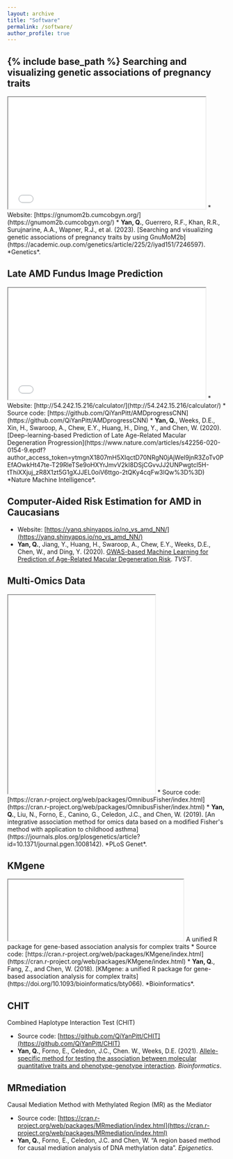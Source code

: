 ```yaml
---
layout: archive
title: "Software"
permalink: /software/
author_profile: true
---
```


{% include base_path %}
Searching and visualizing genetic associations of pregnancy traits
-
<iframe src="/images/gnumom2b.jpeg#toolbar=0" width="90%" height="256px"></iframe>
* Website: [https://gnumom2b.cumcobgyn.org/](https://gnumom2b.cumcobgyn.org/)
* <b>Yan, Q.</b>, Guerrero, R.F., Khan, R.R., Surujnarine, A.A., Wapner, R.J., et al. (2023). [Searching and visualizing genetic associations of pregnancy traits by using GnuMoM2b](https://academic.oup.com/genetics/article/225/2/iyad151/7246597). *Genetics*.

Late AMD Fundus Image Prediction
-
<iframe src="/images/Fig1.pdf#toolbar=0" width="90%" height="256px"></iframe>
* Website: [http://54.242.15.216/calculator/](http://54.242.15.216/calculator/)
* Source code: [https://github.com/QiYanPitt/AMDprogressCNN](https://github.com/QiYanPitt/AMDprogressCNN)
* <b>Yan, Q.</b>, Weeks, D.E., Xin, H., Swaroop, A., Chew, E.Y., Huang, H., Ding, Y., and Chen, W. (2020). [Deep-learning-based Prediction of Late Age-Related Macular Degeneration Progression](https://www.nature.com/articles/s42256-020-0154-9.epdf?author_access_token=ytmgnX1807mH5XIqctD70NRgN0jAjWel9jnR3ZoTv0PEfAOwkHt47te-T29RleTSe9oHXYrJmvV2kI8DSjCGvvJJ2UNPwgtcl5H-tThiXXjuj_zR8X1zt5G1gXJJEL0oiV6ttgo-2tQKy4cqFw3lQw%3D%3D) *Nature Machine Intelligence*.

Computer-Aided Risk Estimation for AMD in Caucasians
-
* Website: [https://yanq.shinyapps.io/no_vs_amd_NN/](https://yanq.shinyapps.io/no_vs_amd_NN/)
* <b>Yan, Q.</b>, Jiang, Y., Huang, H., Swaroop, A., Chew, E.Y., Weeks, D.E., Chen, W., and Ding, Y. (2020). [GWAS-based Machine Learning for Prediction of Age-Related Macular Degeneration Risk](https://www.medrxiv.org/content/10.1101/19006155v1). *TVST*.

Multi-Omics Data
-
<iframe src="/files/Omnibus.pdf#toolbar=0" width="67%" height="455px"></iframe>
* Source code: [https://cran.r-project.org/web/packages/OmnibusFisher/index.html](https://cran.r-project.org/web/packages/OmnibusFisher/index.html)
* <b>Yan, Q.</b>, Liu, N., Forno, E., Canino, G., Celedon, J.C., and Chen, W. (2019). [An integrative association method for omics data based on a modified Fisher's method with application to childhood asthma](https://journals.plos.org/plosgenetics/article?id=10.1371/journal.pgen.1008142). *PLoS Genet*.

KMgene
-
<iframe src="/images/KMgene.pdf#toolbar=0" width="80%" height="140px"></iframe>
A unified R package for gene-based association analysis for complex traits
* Source code: [https://cran.r-project.org/web/packages/KMgene/index.html](https://cran.r-project.org/web/packages/KMgene/index.html)
* <b>Yan, Q.</b>, Fang, Z., and Chen, W. (2018). [KMgene: a unified R package for gene-based association analysis for complex traits](https://doi.org/10.1093/bioinformatics/bty066). *Bioinformatics*.

CHIT
-
Combined Haplotype Interaction Test (CHIT)
* Source code: [https://github.com/QiYanPitt/CHIT](https://github.com/QiYanPitt/CHIT)
* <b>Yan, Q.</b>, Forno, E., Celedon, J.C., Chen. W., Weeks, D.E. (2021). [Allele-specific method for testing the association between molecular quantitative traits and phenotype-genotype interaction](https://academic.oup.com/bioinformatics/advance-article/doi/10.1093/bioinformatics/btab554/6330611). *Bioinformatics*.

MRmediation
-
Causal Mediation Method with Methylated Region (MR) as the Mediator
* Source code: [https://cran.r-project.org/web/packages/MRmediation/index.html](https://cran.r-project.org/web/packages/MRmediation/index.html)
* <b>Yan, Q.</b>, Forno, E., Celedon, J.C. and Chen, W. “A region based method for causal mediation analysis of DNA methylation data”. *Epigenetics*.
